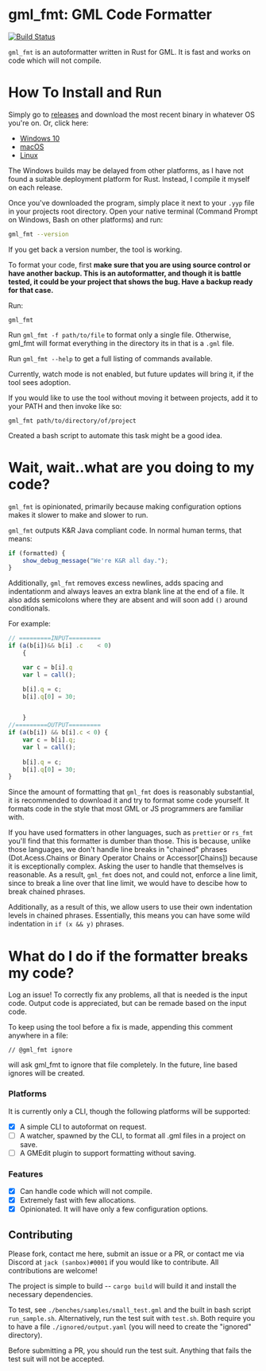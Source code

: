 # gml_fmt: GML Code Formatter

[![Build Status](https://travis-ci.org/sanboxrunner/gml_fmt.svg?branch=master)](https://travis-ci.org/sanboxrunner/gml_fmt)

`gml_fmt` is an autoformatter written in Rust for GML. It is fast and works on code which will not compile.

# How To Install and Run

Simply go to [releases](http://link.com) and download the most recent binary in whatever OS you're on. Or, click here:

- [Windows 10](http:://link.com)
- [macOS](http:://link.com)
- [Linux](http:://link.com)

The Windows builds may be delayed from other platforms, as I have not found a suitable deployment platform for Rust. Instead, I compile it myself on each release.

Once you've downloaded the program, simply place it next to your `.yyp` file in your projects root directory. Open your native terminal (Command Prompt on Windows, Bash on other platforms) and run:

```bash
gml_fmt --version
```

If you get back a version number, the tool is working.

To format your code, first **make sure that you are using source control or have another backup. This is an autoformatter, and though it is battle tested, it could be your project that shows the bug. Have a backup ready for that case.**

Run:

```
gml_fmt
```

Run `gml_fmt -f path/to/file` to format only a single file. Otherwise, gml_fmt will format everything in the directory its in that is a `.gml` file.

Run `gml_fmt --help` to get a full listing of commands available.

Currently, watch mode is not enabled, but future updates will bring it, if the tool sees adoption.

If you would like to use the tool without moving it between projects, add it to your PATH and then invoke like so:
```
gml_fmt path/to/directory/of/project
```
Created a bash script to automate this task might be a good idea.

# Wait, wait..what are you doing to my code?
`gml_fmt` is opinionated, primarily because making configuration options makes it slower to make and slower to run. 

`gml_fmt` outputs K&R Java compliant code. In normal human terms, that means:
```js
if (formatted) {
    show_debug_message("We're K&R all day.");
}
```
Additionally, `gml_fmt` removes excess newlines, adds spacing and indentationm and always leaves an extra blank line at the end of a file. It also adds semicolons where they are absent and will soon add `()` around conditionals.

For example:
```js
// =========INPUT=========
if (a(b[i])&& b[i] .c    < 0)
    {

    var c = b[i].q
    var l = call();

    b[i].q = c;
    b[i].q[0] = 30;


    }
//=========OUTPUT=========
if (a(b[i]) && b[i].c < 0) {
    var c = b[i].q;
    var l = call();
    
    b[i].q = c;
    b[i].q[0] = 30;
}

```
Since the amount of formatting that `gml_fmt` does is reasonably substantial, it is recommended to download it and try to format some code yourself. It formats code in the style that most GML or JS programmers are familiar with.

If you have used formatters in other languages, such as `prettier` or `rs_fmt` you'll find that this formatter is dumber than those. This is because, unlike those languages, we don't handle line breaks in "chained" phrases (Dot.Acess.Chains or Binary Operator Chains or Accessor[Chains]) because it is exceptionally complex. Asking the user to handle that themselves is reasonable. As a result, `gml_fmt` does not, and could not, enforce a line limit, since to break a line over that line limit, we would have to descibe how to break chained phrases.

Additionally, as a result of this, we allow users to use their own indentation levels in chained phrases. Essentially, this means you can have some wild indentation in `if (x && y)` phrases. 

# What do I do if the formatter breaks my code?

Log an issue! To correctly fix any problems, all that is needed is the input code. Output code is appreciated, but can be remade based on the input code. 

To keep using the tool before a fix is made, appending this comment anywhere in a file:
```
// @gml_fmt ignore
```
will ask gml_fmt to ignore that file completely. In the future, line based ignores will be created.

### Platforms

It is currently only a CLI, though the following platforms will be supported:

- [x] A simple CLI to autoformat on request.
- [ ] A watcher, spawned by the CLI, to format all .gml files in a project on save.
- [ ] A GMEdit plugin to support formatting without saving.

### Features

- [x] Can handle code which will not compile.
- [x] Extremely fast with few allocations.
- [x] Opinionated. It will have only a few configuration options.

## Contributing

Please fork, contact me here, submit an issue or a PR, or contact me via Discord at `jack (sanbox)#0001` if you would like to contribute. All contributions are welcome!

The project is simple to build -- `cargo build` will build it and install the necessary dependencies.

To test, see `./benches/samples/small_test.gml` and the built in bash script `run_sample.sh`. Alternatively, run the test suit with `test.sh`. Both require you to have a file `./ignored/output.yaml` (you will need to create the "ignored" directory).

Before submitting a PR, you should run the test suit. Anything that fails the test suit will not be accepted. 
